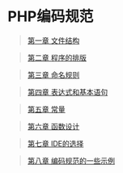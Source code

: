 PHP编码规范
====


> [第一章 文件结构](https://github.com/tinyphporg/tinyphp-docs/blob/master/docs/coding/file_001.md)   

> [第二章 程序的排版](https://github.com/tinyphporg/tinyphp-docs/blob/master/docs/coding/programTypesetting-002.md)    

> [第三章 命名规则](https://github.com/tinyphporg/tinyphp-docs/blob/master/docs/coding/rules-003.md)  

> [第四章 表达式和基本语句](https://github.com/tinyphporg/tinyphp-docs/blob/master/docs/coding/expression-004.md)  

> [第五章 常量](https://github.com/tinyphporg/tinyphp-docs/blob/master/docs/coding/constant-005.md)  

> [第六章 函数设计](https://github.com/tinyphporg/tinyphp-docs/blob/master/docs/coding/function_006.md)  

> [第七章 IDE的选择](https://github.com/tinyphporg/tinyphp-docs/blob/master/docs/coding/ide-007.md)  

> [第八章 编码规范的一些示例](https://github.com/tinyphporg/tinyphp-docs/blob/master/docs/coding/example-008.md)

